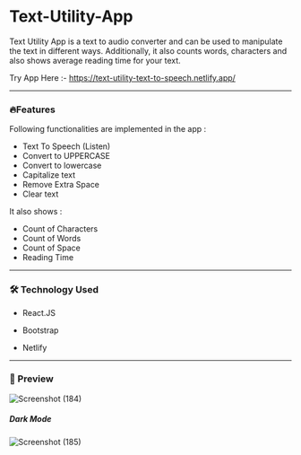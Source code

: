 <h1><strong>Text-Utility-App</strong></h1>

Text Utility App is a text to audio converter and can be used to manipulate the text in different ways.
Additionally, it also counts words, characters and also shows average reading time for your text.  

Try App Here :- https://text-utility-text-to-speech.netlify.app/
    
***
<h3> 🔥Features</h3>

Following functionalities are implemented in the app :

- Text To Speech (Listen)
- Convert to UPPERCASE
- Convert to lowercase
- Capitalize text
- Remove Extra Space
- Clear text


It also shows :

- Count of Characters
- Count of Words
- Count of Space
- Reading Time

***

<h3>🛠️ Technology Used</h3>

- React.JS

- Bootstrap

- Netlify

***

<h3>🤩 Preview</h3>

![Screenshot (184)](https://github.com/AkshataGanbote/Text-Utility-App/assets/117456092/36598f4c-4582-4e60-ac11-a9304d027206)


<h5> Dark Mode</h6>


![Screenshot (185)](https://github.com/AkshataGanbote/Text-Utility-App/assets/117456092/e627efef-c7cf-4a3c-b6d3-78d6697c7dc6)

